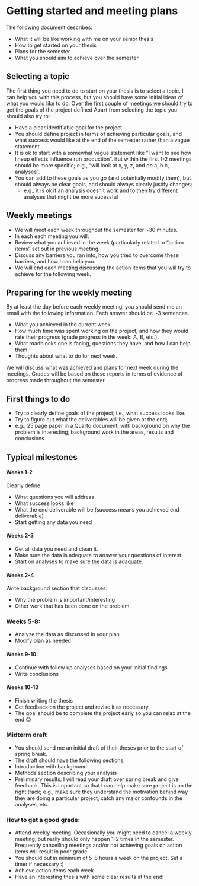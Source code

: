 # Getting started and meeting plans

The following document describes:
- What it will be like working with me on your senior thesis
- How to get started on your thesis
- Plans for the semester
- What you should aim to achieve over the semester


## Selecting a topic

The first thing you need to do to start on your thesis is to select a topic. I can help you with this process, but you should have some initial ideas of what you would like to do. Over the first couple of meetings we should try to get the goals of the project defined Apart from selecting the topic you should also try to:
-	Have a clear identifiable goal for the project
  -	You should define project in terms of achieving particular goals, and what success would like at the end of the semester rather than a vague statement
  -	It is ok to start with a somewhat vague statement like “I want to see how lineup effects influence run production”. But within the first 1-2 meetings should be more specific; e.g., “will look at x, y, z, and do a, b c, analyses”.
- You can add to these goals as you go (and potentially modify them), but should always be clear goals, and should always clearly justify changes;
  - e.g., it is ok if an analysis doesn’t work and to then try different analyses that might be more sucessful
 

## Weekly meetings

-	We will meet each week throughout the semester for ~30 minutes. 
-	In each each meeting you will:
  -	Review what you achieved in the week (particularly related to “action items” set out in previous meeting.
  -	Discuss any barriers you ran into, how you tried to overcome these barriers, and how I can help you.
  -	We will end each meeting discussing the action items that you will try to achieve for the following week.


## Preparing for the weekly meeting 

By at least the day before each weekly meeting, you should send me an email with the following information. Each answer should be ~3 sentences. 
- What you achieved in the current week
- How much time was spent working on the project, and how they would rate their progress (grade progress in the week: A, B, etc.).
- What roadblocks one is facing, questions they have, and how I can help them. 
- Thoughts about what to do for next week. 

We will discuss what was achieved and plans for next week during the meetings. 
Grades will be based on these reports in terms of evidence of progress made throughout the semester. 


## First things to do

-	Try to clearly define goals of the project; i.e., what success looks like. 
-	Try to figure out what the deliverables will be given at the end;
 -	e.g., 25 page paper in a Quarto document, with background on why the problem is interesting, background work in the areas, results and conclusions. 


## Typical milestones

#### Weeks 1-2

Clearly define:
 - What questions you will address
 - What success looks like
 - What the end deliverable will be (success means you achieved end deliverable)
 - Start getting any data you need 

#### Weeks 2-3
- Get all data you need and clean it.
- Make sure the data is adequate to answer your questions of interest.
- Start on analyses to make sure the data is adaquate. 

#### Weeks 2-4
Write background section that discusses: 
- Why the problem is important/interesting
- Other work that has been done on the problem

### Weeks 5-8: 
- Analyze the data as discussed in your plan
- Modify plan as needed

#### Weeks 9-10: 
- Continue with follow up analyses based on your initial findings
- Write conclusions  

#### Weeks 10-13
- Finish writing the thesis
- Get feedback on the project and revise it as necessary.
- The goal should be to complete the project early so you can relax at the end 😊 



### Midterm draft

- You should send me an initial draft of their theses prior to the start of spring break.
- The draft should have the following sections:
-   Introduction with background
-   Methods section describing your analysis
-   Preliminary results.
I  will read your draft over spring break and give feedback. This is important so that  I can help make sure project is on the right track; e.g., make sure they understand the motivation behind way they are doing a particular project, catch any major confounds in the analyses, etc.


### How to get a good grade:

-	Attend weekly meeting. Occasionally you might need to cancel a weekly meeting, but really should only happen 1-2 times in the semester. Frequently cancelling meetings and/or not achieving goals on action items will result in poor grade. 
-	You should put in minimum of 5-8 hours a week on the project. Set a timer if necessary :)
-	Achieve action items each week
-	Have an interesting thesis with some clear results at the end!







